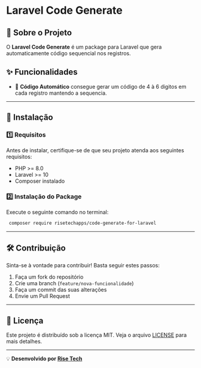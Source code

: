 # Laravel Code Generate

## 📌 Sobre o Projeto
O **Laravel Code Generate** é um package para Laravel que gera automaticamente código sequencial nos registros.

## ✨ Funcionalidades
- 🔑 **Código Automático** consegue gerar um código de 4 à 6 digitos em cada registro mantendo a sequencia.

---

## 🚀 Instalação

### 1️⃣ Requisitos
Antes de instalar, certifique-se de que seu projeto atenda aos seguintes requisitos:
- PHP >= 8.0
- Laravel >= 10
- Composer instalado

### 2️⃣ Instalação do Package
Execute o seguinte comando no terminal:
```bash
 composer require risetechapps/code-generate-for-laravel
```
---


## 🛠 Contribuição
Sinta-se à vontade para contribuir! Basta seguir estes passos:
1. Faça um fork do repositório
2. Crie uma branch (`feature/nova-funcionalidade`)
3. Faça um commit das suas alterações
4. Envie um Pull Request

---

## 📜 Licença
Este projeto é distribuído sob a licença MIT. Veja o arquivo [LICENSE](LICENSE) para mais detalhes.

---

💡 **Desenvolvido por [Rise Tech](https://risetech.com.br)**

